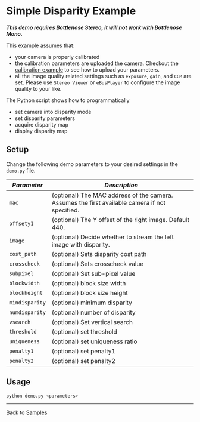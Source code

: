 # Simple Disparity Example

***This demo requires Bottlenose Stereo, it will not work with Bottlenose Mono.***

This example assumes that:
- your camera is properly calibrated 
- the calibration parameters are uploaded the camera. Checkout the [calibration example](../calibration/README.md) to see how to upload your parameters.
- all the image quality related settings such as `exposure`, `gain`, and `CCM` are set. Please use `Stereo Viewer` or `eBusPlayer` to configure the image quality to your like.

The Python script shows how to programmatically 
- set camera into disparity mode
- set disparity parameters 
- acquire disparity map
- display disparity map

## Setup

Change the following demo parameters to your desired settings in the ```demo.py``` file.

| ***Parameter*** | ***Description***                                                                              |
|-----------------|------------------------------------------------------------------------------------------------|
| ```mac```       | (optional) The MAC address of the camera. Assumes the first available camera if not specified. |
| ```offsety1```  | (optional) The Y offset of the right image. Default 440.                                       | 
| ```image```     | (optional) Decide whether to stream the left image with disparity.                             |
| ```cost_path```     | (optional) Sets disparity cost path                                                            |
| ```crosscheck```     | (optional) Sets crosscheck value                                                               |
| ```subpixel```     | (optional) Set sub-pixel value                                                                 |
| ```blockwidth```     | (optional) block size width                                                                    |
| ```blockheight```     | (optional) block size height                                                                   |
| ```mindisparity```     | (optional) minimum disparity                                                                   |
| ```numdisparity```     | (optional) number of disparity                                                                 |
| ```vsearch```     | (optional) Set vertical search                                                                 |
| ```threshold```     | (optional) set threshold                                                                       |
| ```uniqueness```     | (optional) set uniqueness ratio                                                                |
| ```penalty1```     | (optional) set penalty1                                                                        |
| ```penalty2```     | (optional) set penalty2                                                                        |
## Usage

```bash
python demo.py <parameters>
```

----
Back to [Samples](../README.md)
